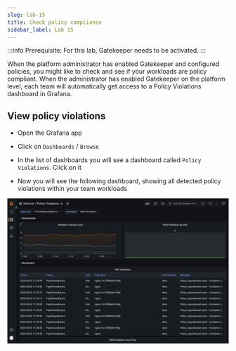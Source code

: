 ```yaml
---
slug: lab-15
title: Check policy compliance
sidebar_label: Lab 15
---
```

:::info
Prerequisite: For this lab, Gatekeeper needs to be activated.
:::

When the platform administrator has enabled Gatekeeper and configured policies, you might like to check and see if your workloads are policy compliant. When the administrator has enabled Gatekeeper on the platform level, each team will automatically get access to a Policy Violations dashboard in Grafana.

## View policy violations

- Open the Grafana app

- Click on `Dashboards` / `Browse`

- In the list of dashboards you will see a dashboard called `Policy Violations`. Click on it

- Now you will see the following dashboard, showing all detected policy violations within your team workloads


![policy-violations](../../img/policy-violations.png)



